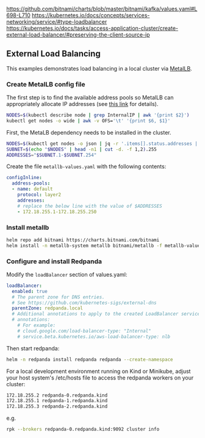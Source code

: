 https://github.com/bitnami/charts/blob/master/bitnami/kafka/values.yaml#L698-L710
https://kubernetes.io/docs/concepts/services-networking/service/#type-loadbalancer
https://kubernetes.io/docs/tasks/access-application-cluster/create-external-load-balancer/#preserving-the-client-source-ip

## External Load Balancing

This examples demonstrates load balancing in a local cluster via [MetalLB](https://metallb.org/).

### Create MetalLB config file

The first step is to find the available address pools so MetalLB can appropriately allocate IP addresses (see [this link](https://metallb.org/concepts/#address-allocation) for details).

```sh
NODES=$(kubectl describe node | grep InternalIP | awk '{print $2}')
kubectl get nodes -o wide | awk -v OFS='\t' '{print $6, $1}'
```

First, the MetaLB dependency needs to be installed in the cluster.

```sh
NODES=$(kubectl get nodes -o json | jq -r '.items[].status.addresses | select(.[].address | startswith("redpanda-worker")) | .[] | select(.type == "InternalIP").address')
SUBNET=$(echo "$NODES" | head -n1 | cut -d. -f 1,2).255
ADDRESSES="$SUBNET.1-$SUBNET.254"
```

Create the file `metallb-values.yaml` with the following contents:

```yaml
configInline:
  address-pools:
  - name: default
    protocol: layer2
    addresses:
    # replace the below line with the value of $ADDRESSES
    - 172.18.255.1-172.18.255.250
```

### Install metallb

```sh
helm repo add bitnami https://charts.bitnami.com/bitnami
helm install -n metallb-system metallb bitnami/metallb -f metallb-values.yaml --create-namespace
```

### Configure and install Redpanda

Modify the `loadBalancer` section of values.yaml:

```yaml
loadBalancer:
  enabled: true
  # The parent zone for DNS entries.
  # See https://github.com/kubernetes-sigs/external-dns
  parentZone: redpanda.local
  # Additional annotations to apply to the created LoadBalancer services.
  # annotations:
    # For example:
    # cloud.google.com/load-balancer-type: "Internal"
    # service.beta.kubernetes.io/aws-load-balancer-type: nlb
```

Then start redpanda:

```sh
helm -n redpanda install redpanda redpanda --create-namespace
```

For a local development environment running on Kind or Minikube, adjust your host system's /etc/hosts file to access the redpanda workers on your cluster:

```sh
172.18.255.2 redpanda-0.redpanda.kind
172.18.255.1 redpanda-1.redpanda.kind
172.18.255.3 redpanda-2.redpanda.kind
```

e.g.

```sh
rpk --brokers redpanda-0.redpanda.kind:9092 cluster info
```
